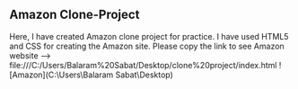 ## Amazon Clone-Project
Here, I have created Amazon clone project for practice.
I have used HTML5 and CSS for creating the Amazon site. 
Please copy the link to see Amazon website -->
file:///C:/Users/Balaram%20Sabat/Desktop/clone%20project/index.html
![Amazon](C:\Users\Balaram Sabat\Desktop)
